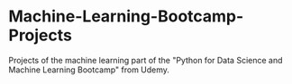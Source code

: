 # Machine-Learning-Bootcamp-Projects
Projects of the machine learning part of the "Python for Data Science and Machine Learning Bootcamp" from Udemy.
